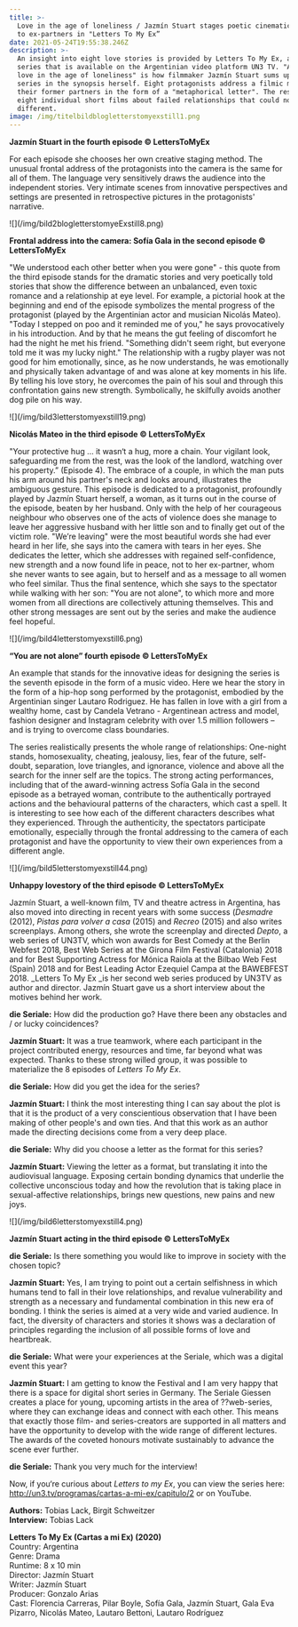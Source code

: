 ```yaml
---
title: >-
  Love in the age of loneliness / Jazmín Stuart stages poetic cinematic letters
  to ex-partners in "Letters To My Ex”
date: 2021-05-24T19:55:38.246Z
description: >-
  An insight into eight love stories is provided by Letters To My Ex, a web
  series that is available on the Argentinian video platform UN3 TV. "A x-ray of
  love in the age of loneliness" is how filmmaker Jazmín Stuart sums up her
  series in the synopsis herself. Eight protagonists address a filmic message to
  their former partners in the form of a "metaphorical letter". The result is
  eight individual short films about failed relationships that could not be more
  different. 
image: /img/titelbildblogletterstomyexstill1.png
---
```

**Jazmín Stuart in the fourth episode © LettersToMyEx**







For each episode she chooses her own creative staging method. The unusual frontal address of the protagonists into the camera is the same for all of them. The language very sensitively draws the audience into the independent stories. Very intimate scenes from innovative perspectives and settings are presented in retrospective pictures in the protagonists' narrative.



!\[](/img/bild2blogletterstomyeExstill8.png)



**Frontal address into the camera: Sofía Gala in the second episode © LettersToMyEx**



"We understood each other better when you were gone" - this quote from the third episode stands for the dramatic stories and very poetically told stories that show the difference between an unbalanced, even toxic romance and a relationship at eye level. For example, a pictorial hook at the beginning and end of the episode symbolizes the mental progress of the protagonist (played by the Argentinian actor and musician Nicolás Mateo). "Today I stepped on poo and it reminded me of you," he says provocatively in his introduction. And by that he means the gut feeling of discomfort he had the night he met his friend. "Something didn't seem right, but everyone told me it was my lucky night." The relationship with a rugby player was not good for him emotionally, since, as he now understands, he was emotionally and physically taken advantage of and was alone at key moments in his life. By telling his love story, he overcomes the pain of his soul and through this confrontation gains new strength. Symbolically, he skilfully avoids another dog pile on his way.



!\[](/img/bild3letterstomyexstill19.png)



**Nicolás Mateo in the third episode © LettersToMyEx**



"Your protective hug ... it wasn‘t a hug, more a chain. Your vigilant look, safeguarding me from the rest, was the look of the landlord, watching over his property.” (Episode 4). The embrace of a couple, in which the man puts his arm around his partner's neck and looks around, illustrates the ambiguous gesture. This episode is dedicated to a protagonist, profoundly played by Jazmín Stuart herself, a woman, as it turns out in the course of the episode, beaten by her husband. Only with the help of her courageous neighbour who observes one of the acts of violence does she manage to leave her aggressive husband with her little son and to finally get out of the victim role. "We’re leaving" were the most beautiful words she had ever heard in her life, she says into the camera with tears in her eyes. She dedicates the letter, which she addresses with regained self-confidence, new strength and a now found life in peace, not to her ex-partner, whom she never wants to see again, but to herself and as a message to all women who feel similar. Thus the final sentence, which she says to the spectator while walking with her son: "You are not alone", to which more and more women from all directions are collectively attuning themselves. This and other strong messages are sent out by the series and make the audience feel hopeful. 



!\[](/img/bild4letterstomyexstill6.png)



**“You are not alone” fourth episode © LettersToMyEx**



An example that stands for the innovative ideas for designing the series is the seventh episode in the form of a music video. Here we hear the story in the form of a hip-hop song performed by the protagonist, embodied by the Argentinian singer Lautaro Rodriguez. He has fallen in love with a girl from a wealthy home, cast by Candela Vetrano - Argentinean actress and model, fashion designer and Instagram celebrity with over 1.5 million followers – and is trying to overcome class boundaries.



The series realistically presents the whole range of relationships: One-night stands, homosexuality, cheating, jealousy, lies, fear of the future, self-doubt, separation, love triangles, and ignorance, violence and above all the search for the inner self are the topics. The strong acting performances, including that of the award-winning actress Sofía Gala in the second episode as a betrayed woman, contribute to the authentically portrayed actions and the behavioural patterns of the characters, which cast a spell. It is interesting to see how each of the different characters describes what they experienced. Through the authenticity, the spectators participate emotionally, especially through the frontal addressing to the camera of each protagonist and have the opportunity to view their own experiences from a different angle. 



!\[](/img/bild5letterstomyexstill44.png)



**Unhappy lovestory of the third episode © LettersToMyEx**



Jazmín Stuart, a well-known film, TV and theatre actress in Argentina, has also moved into directing in recent years with some success (_Desmadre_ (2012), _Pistas para volver a casa_ (2015) and _Recreo_ (2015) and also writes screenplays. Among others, she wrote the screenplay and directed _Depto_, a web series of UN3TV, which won awards for Best Comedy at the Berlin Webfest 2018, Best Web Series at the Girona Film Festival (Catalonia) 2018 and for Best Supporting Actress for Mónica Raiola at the Bilbao Web Fest (Spain) 2018 and for Best Leading Actor Ezequiel Campa at the BAWEBFEST 2018. _Letters To My Ex _is her second web series produced by UN3TV as author and director. Jazmín Stuart gave us a short interview about the motives behind her work. 



**die Seriale:** How did the production go? Have there been any obstacles and / or lucky coincidences?

**Jazmín Stuart:** It was a true teamwork, where each participant in the project contributed energy, resources and time, far beyond what was expected. Thanks to these strong willed group, it was possible to materialize the 8 episodes of _Letters To My Ex_. 



**die Seriale:** How did you get the idea for the series?

**Jazmín Stuart:** I think the most interesting thing I can say about the plot is that it is the product of a very conscientious observation that I have been making of other people's and own ties. And that this work as an author made the directing decisions come from a very deep place. 



**die Seriale:** Why did you choose a letter as the format for this series?

**Jazmín Stuart:** Viewing the letter as a format, but translating it into the audiovisual language. Exposing certain bonding dynamics that underlie the collective unconscious today and how the revolution that is taking place in sexual-affective relationships, brings new questions, new pains and new joys.



!\[](/img/bild6letterstomyexstill4.png)



**Jazmín Stuart acting in the third episode © LettersToMyEx**



**die Seriale:** Is there something you would like to improve in society with the chosen topic? 

**Jazmín Stuart:** Yes, I am trying to point out a certain selfishness in which humans tend to fall in their love relationships, and revalue vulnerability and strength as a necessary and fundamental combination in this new era of bonding. I think the series is aimed at a very wide and varied audience. In fact, the diversity of characters and stories it shows was a declaration of principles regarding the inclusion of all possible forms of love and heartbreak.



**die Seriale:** What were your experiences at the Seriale, which was a digital event this year?

**Jazmín Stuart:** I am getting to know the Festival and I am very happy that there is a space for digital short series in Germany. The Seriale Giessen creates a place for young, upcoming artists in the area of ??web-series, where they can exchange ideas and connect with each other. This means that exactly those film- and series-creators are supported in all matters and have the opportunity to develop with the wide range of different lectures. The awards of the coveted honours motivate sustainably to advance the scene ever further.



**die Seriale:** Thank you very much for the interview!



Now, if you‘re curious about _Letters to my Ex_, you can view the series here: http://un3.tv/programas/cartas-a-mi-ex/capitulo/2 or on YouTube.



**Authors:** Tobias Lack, Birgit Schweitzer\
**Interview:** Tobias Lack



**Letters To My Ex (Cartas a mi Ex) (2020)**\
Country: Argentina\
Genre: Drama\
Runtime: 8 x 10 min\
Director: Jazmín Stuart\
Writer: Jazmín Stuart\
Producer: Gonzalo Arias\
Cast: Florencia Carreras, Pilar Boyle, Sofía Gala, Jazmín Stuart, Gala Eva Pizarro, Nicolás Mateo, Lautaro Bettoni, Lautaro Rodríguez
